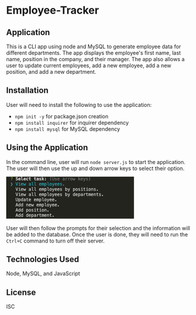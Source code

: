 # Employee-Tracker

## Application

This is a CLI app using node and MySQL to generate employee data for different departments. The app displays the employee's first name, last name, position in the company, and their manager. The app also allows a user to update current employees, add a new employee, add a new position, and add a new department.

## Installation

User will need to install the following to use the application:

- `npm init -y` for package.json creation
- `npm install inquirer` for inquirer dependency
- `npm install mysql` for MySQL dependency

## Using the Application

In the command line, user will run `node server.js` to start the application.
The user will then use the up and down arrow keys to select their option.

![App](assets/1-App-Commands.png?raw=true)

User will then follow the prompts for their selection and the information will be added to the database.
Once the user is done, they will need to run the `Ctrl+C` command to turn off their server.

## Technologies Used

Node, MySQL, and JavaScript

## License

ISC
